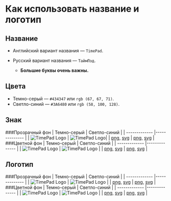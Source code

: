Как использовать название и логотип
======
Название
------
* Английский вариант названия —  `TimePad`.
* Русский вариант названия — `ТаймПэд`.

  * **Большие буквы очень важны.**

Цвета
------
* Темно-серый — `#434347` или `rgb (67, 67, 71)`.
* Светло-синий — `#3A6480` или `rgb (58, 100, 128)`.

Знак
------
###Прозрачный фон
| Темно-серый   | Светло-синий  |
| ------------- |-------------- |
| <img src="https://raw.githubusercontent.com/timepad/public/master/png%20logo/mini-logo-timepad-without-background-1.png" alt="TimePad Logo"> | <img src="https://raw.githubusercontent.com/timepad/public/master/png%20logo/mini-logo-timepad-without-background-2.png" alt="TimePad Logo">|
| [png](https://github.com/timepad/public/master/png%20logo/mini-logo-timepad-without-background-1.png), [svg](https://github.com/timepad/public/blob/master/svg%20logo/mini-logo-timepad-without-background-1.svg) | [png](https://github.com/timepad/public/master/png%20logo/mini-logo-timepad-without-background-2.png), [svg](https://github.com/timepad/public/blob/master/svg%20logo/mini-logo-timepad-without-background-2.svg) |
###Цветной фон
| Темно-серый   | Светло-синий  |
| ------------- |-------------- |
| <img src="https://raw.githubusercontent.com/timepad/public/master/png%20logo/mini-logo-timepad-with-background-1.png" alt="TimePad Logo"> | <img src="https://raw.githubusercontent.com/timepad/public/master/png%20logo/mini-logo-timepad-with-background-2.png" alt="TimePad Logo"> |
| [png](https://github.com/timepad/public/master/png%20logo/mini-logo-timepad-with-background-1.png), [svg](https://github.com/timepad/public/blob/master/svg%20logo/mini-logo-timepad-with-background-1.svg) | [png](https://github.com/timepad/public/master/png%20logo/mini-logo-timepad-with-background-2.png), [svg](https://github.com/timepad/public/blob/master/svg%20logo/mini-logo-timepad-with-background-2.svg) |

Логотип
------
###Прозрачный фон
| Темно-серый   | Светло-синий  |
| ------------- |-------------- |
| <img src="https://raw.githubusercontent.com/timepad/public/master/png%20logo/logo-timepad-without-background-1.png" alt="TimePad Logo"> | <img src="https://raw.githubusercontent.com/timepad/public/master/png%20logo/logo-timepad-without-background-2.png" alt="TimePad Logo"> |
| [png](https://github.com/timepad/public/master/png%20logo/logo-timepad-without-background-1.png), [svg](https://github.com/timepad/public/blob/master/svg%20logo/logo-timepad-without-background-1.svg) | [png](https://github.com/timepad/public/master/png%20logo/logo-timepad-without-background-2.png), [svg](https://github.com/timepad/public/blob/master/svg%20logo/logo-timepad-without-background-2.svg) |
###Цветной фон
| Темно-серый   | Светло-синий  |
| ------------- |-------------- |
| <img src="https://raw.githubusercontent.com/timepad/public/master/png%20logo/logo-timepad-with-background-1.png" alt="TimePad Logo"> | <img src="https://raw.githubusercontent.com/timepad/public/master/png%20logo/logo-timepad-with-background-2.png" alt="TimePad Logo"> |
| [png](https://github.com/timepad/public/master/png%20logo/logo-timepad-with-background-1.png), [svg](https://github.com/timepad/public/blob/master/svg%20logo/logo-timepad-with-background-1.svg) | [png](https://github.com/timepad/public/master/png%20logo/logo-timepad-with-background-2.png), [svg](https://github.com/timepad/public/blob/master/svg%20logo/logo-timepad-with-background-2.svg) |
